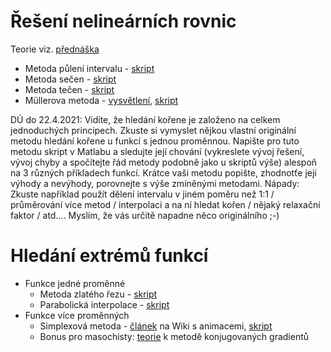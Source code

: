 # Řešení nelineárních rovnic
Teorie viz. [přednáška](http://kfe.fjfi.cvut.cz/~limpouch/numet/nr.pdf)
* Metoda půlení intervalu - [skript](pulintervalu.m)
* Metoda sečen - [skript](secny.m)
* Metoda tečen - [skript](tecny.m)
* Müllerova metoda - [vysvětlení](teorie_Mullerova_metoda.pdf), [skript](muller.m)

DÚ do 22.4.2021: Vidíte, že hledání kořene je založeno na celkem jednoduchých principech. Zkuste si vymyslet nějkou vlastní originální metodu hledání kořene u funkcí s jednou proměnnou. Napište pro tuto metodu skript v Matlabu a sledujte její chování  (vykreslete vývoj řešení, vývoj chyby a spočítejte řád metody podobně jako u skriptů výše) alespoň na 3 různých příkladech funkcí. Krátce vaši metodu popište, zhodnotťe její výhody a nevýhody, porovnejte s výše zmíněnými metodami.
Nápady: Zkuste například použít dělení intervalu v jiném poměru než 1:1 / průměrování více metod / interpolaci a na ní hledat kořen / nějaký relaxační faktor / atd.... Myslím, že vás určitě napadne něco originálního ;-)

# Hledání extrémů funkcí
* Funkce jedné proměnné
  * Metoda zlatého řezu - [skript](zlatyrez.m)
  * Parabolická interpolace - [skript](parabolickaint.m)
* Funkce více proměnných
  * Simplexová metoda - [článek](https://en.wikipedia.org/wiki/Nelder%E2%80%93Mead_method) na Wiki s animacemi, [skript](simplexm.m)
  * Bonus pro masochisty: [teorie](poznamky_konjug_smery_a_gradienty.pdf) k metodě konjugovaných gradientů
